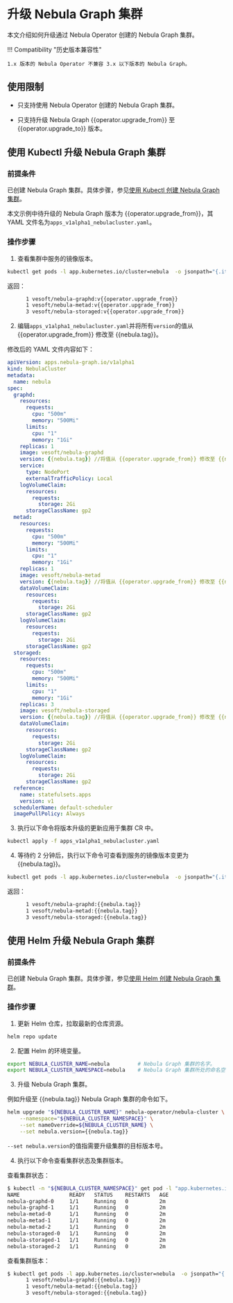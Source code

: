 # 升级 Nebula Graph 集群

本文介绍如何升级通过 Nebula Operator 创建的 Nebula Graph 集群。


!!! Compatibility "历史版本兼容性"

    1.x 版本的 Nebula Operator 不兼容 3.x 以下版本的 Nebula Graph。

## 使用限制

- 只支持使用 Nebula Operator 创建的 Nebula Graph 集群。

- 只支持升级 Nebula Graph {{operator.upgrade_from}} 至 {{operator.upgrade_to}} 版本。

## 使用 Kubectl 升级 Nebula Graph 集群

### 前提条件

已创建 Nebula Graph 集群。具体步骤，参见[使用 Kubectl 创建 Nebula Graph 集群](3.deploy-nebula-graph-cluster/3.1create-cluster-with-kubectl.md)。

本文示例中待升级的 Nebula Graph 版本为 {{operator.upgrade_from}}，其 YAML 文件名为`apps_v1alpha1_nebulacluster.yaml`。

### 操作步骤

1. 查看集群中服务的镜像版本。

  ```bash
  kubectl get pods -l app.kubernetes.io/cluster=nebula  -o jsonpath="{.items[*].spec.containers[*].image}" |tr -s '[[:space:]]' '\n' |sort |uniq -c
  ```

  返回：

  ```bash
        1 vesoft/nebula-graphd:v{{operator.upgrade_from}}
        1 vesoft/nebula-metad:v{{operator.upgrade_from}}
        3 vesoft/nebula-storaged:v{{operator.upgrade_from}}  
  ```

2. 编辑`apps_v1alpha1_nebulacluster.yaml`并将所有`version`的值从 {{operator.upgrade_from}} 修改至 {{nebula.tag}}。

  修改后的 YAML 文件内容如下：

  ```yaml
  apiVersion: apps.nebula-graph.io/v1alpha1
  kind: NebulaCluster
  metadata:
    name: nebula
  spec:
    graphd:
      resources:
        requests:
          cpu: "500m"
          memory: "500Mi"
        limits:
          cpu: "1"
          memory: "1Gi"
      replicas: 1
      image: vesoft/nebula-graphd
      version: {{nebula.tag}} //将值从 {{operator.upgrade_from}} 修改至 {{nebula.tag}}。
      service:
        type: NodePort
        externalTrafficPolicy: Local
      logVolumeClaim:
        resources:
          requests:
            storage: 2Gi
        storageClassName: gp2
    metad:
      resources:
        requests:
          cpu: "500m"
          memory: "500Mi"
        limits:
          cpu: "1"
          memory: "1Gi"
      replicas: 1
      image: vesoft/nebula-metad
      version: {{nebula.tag}} //将值从 {{operator.upgrade_from}} 修改至 {{nebula.tag}}。
      dataVolumeClaim:
        resources:
          requests:
            storage: 2Gi
        storageClassName: gp2
      logVolumeClaim:
        resources:
          requests:
            storage: 2Gi
        storageClassName: gp2
    storaged:
      resources:
        requests:
          cpu: "500m"
          memory: "500Mi"
        limits:
          cpu: "1"
          memory: "1Gi"
      replicas: 3
      image: vesoft/nebula-storaged
      version: {{nebula.tag}} //将值从 {{operator.upgrade_from}} 修改至 {{nebula.tag}}。
      dataVolumeClaim:
        resources:
          requests:
            storage: 2Gi
        storageClassName: gp2
      logVolumeClaim:
        resources:
          requests:
            storage: 2Gi
        storageClassName: gp2
    reference:
      name: statefulsets.apps
      version: v1
    schedulerName: default-scheduler
    imagePullPolicy: Always
  ```

3. 执行以下命令将版本升级的更新应用于集群 CR 中。
   
  ```bash
  kubectl apply -f apps_v1alpha1_nebulacluster.yaml
  ```

4. 等待约 2 分钟后，执行以下命令可查看到服务的镜像版本变更为 {{nebula.tag}}。
   
  ```bash
  kubectl get pods -l app.kubernetes.io/cluster=nebula  -o jsonpath="{.items[*].spec.containers[*].image}" |tr -s '[[:space:]]' '\n' |sort |uniq -c
  ```

  返回：

  ```bash
        1 vesoft/nebula-graphd:{{nebula.tag}}
        1 vesoft/nebula-metad:{{nebula.tag}}
        3 vesoft/nebula-storaged:{{nebula.tag}}  
  ```

## 使用 Helm 升级 Nebula Graph 集群

### 前提条件

已创建 Nebula Graph 集群。具体步骤，参见[使用 Helm 创建 Nebula Graph 集群](3.deploy-nebula-graph-cluster/3.2create-cluster-with-helm.md)。

### 操作步骤

1. 更新 Helm 仓库，拉取最新的仓库资源。

  ```bash
  helm repo update
  ```

2. 配置 Helm 的环境变量。
   
  ```bash
  export NEBULA_CLUSTER_NAME=nebula         # Nebula Graph 集群的名字。
  export NEBULA_CLUSTER_NAMESPACE=nebula    # Nebula Graph 集群所处的命名空间的名字。
  ```

3. 升级 Nebula Graph 集群。

  例如升级至 {{nebula.tag}} Nebula Graph 集群的命令如下。

  ```bash
  helm upgrade "${NEBULA_CLUSTER_NAME}" nebula-operator/nebula-cluster \
      --namespace="${NEBULA_CLUSTER_NAMESPACE}" \
      --set nameOverride=${NEBULA_CLUSTER_NAME} \
      --set nebula.version={{nebula.tag}}
  ```

  `--set nebula.version`的值指需要升级集群的目标版本号。

4. 执行以下命令查看集群状态及集群版本。

  查看集群状态：

  ```bash
  $ kubectl -n "${NEBULA_CLUSTER_NAMESPACE}" get pod -l "app.kubernetes.io/cluster=${NEBULA_CLUSTER_NAME}"
  NAME                READY   STATUS    RESTARTS   AGE
  nebula-graphd-0     1/1     Running   0          2m
  nebula-graphd-1     1/1     Running   0          2m
  nebula-metad-0      1/1     Running   0          2m
  nebula-metad-1      1/1     Running   0          2m
  nebula-metad-2      1/1     Running   0          2m
  nebula-storaged-0   1/1     Running   0          2m
  nebula-storaged-1   1/1     Running   0          2m
  nebula-storaged-2   1/1     Running   0          2m
  ```

  查看集群版本：

  ```bash
  $ kubectl get pods -l app.kubernetes.io/cluster=nebula  -o jsonpath="{.items[*].spec.containers[*].image}" |tr -s '[[:space:]]' '\n' |sort |uniq -c
        1 vesoft/nebula-graphd:{{nebula.tag}}
        1 vesoft/nebula-metad:{{nebula.tag}}
        3 vesoft/nebula-storaged:{{nebula.tag}}
  ```
